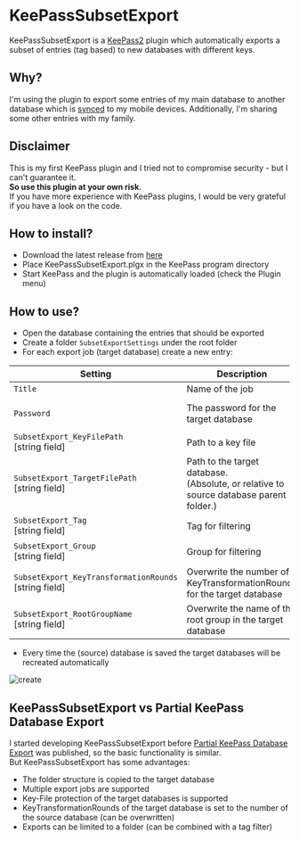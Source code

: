 # KeePassSubsetExport 
KeePassSubsetExport is a [KeePass2](https://keepass.info) plugin which automatically exports a subset of entries (tag based) to new databases with different keys.

## Why?
I'm using the plugin to export some entries of my main database to another database which is [synced](https://syncthing.net) to my mobile devices.
Additionally, I'm sharing some other entries with my family.

## Disclaimer
This is my first KeePass plugin and I tried not to compromise security - but I can't guarantee it.  
**So use this plugin at your own risk.**  
If you have more experience with KeePass plugins, I would be very grateful if you have a look on the code.

## How to install?
- Download the latest release from [here](https://github.com/lukeIam/KeePassSubsetExport/releases)
- Place KeePassSubsetExport.plgx in the KeePass program directory
- Start KeePass and the plugin is automatically loaded (check the Plugin menu)

## How to use?
- Open the database containing the entries that should be exported
- Create a folder `SubsetExportSettings` under the root folder
- For each export job (target database) create a new entry:

| Setting                                              | Description                                                             | Optional                                 | Example                               |
| ---------------------------------------------------- | ----------------------------------------------------------------------- | ---------------------------- | ------------------------------------- |
| `Title`                                                | Name of the job                                                         | No                                       | SubsetExport_MobilePhone              |
| `Password`                                             | The password for the target database                                    | Yes, if `SubsetExport_KeyFilePath` is set  | SecurePW!                             |
| `SubsetExport_KeyFilePath`<br>[string field]              | Path to a key file                                                      | Yes, if `Password` is set                  | C:\keys\mobile.key                    |
| `SubsetExport_TargetFilePath`<br>[string field]           | Path to the target database.<br>(Absolute, or relative to source database parent folder.) | No                       | `C:\sync\mobile.kdbx`<br>or<br>`mobile.kdbx`<br>or<br>`..\mobile.kdbx` |
| `SubsetExport_Tag`<br>[string field]                      | Tag for filtering                                                       | Yes, if `SubsetExport_Group` is set        | MobileSync                            |
| `SubsetExport_Group`<br>[string field]                    | Group for filtering                                                     | Yes, if `SubsetExport_Tag` is set          | MobileGroup                           |
| `SubsetExport_KeyTransformationRounds`<br>[string field]  | Overwrite the number of KeyTransformationRounds for the target database | Yes                                      | 10000000                              |
| `SubsetExport_RootGroupName`<br>[string field]                           | Overwrite the name of the root group in the target database             | Yes                                      | NewRootGroupName                      |

- Every time the (source) database is saved the target databases will be recreated automatically

![create](https://user-images.githubusercontent.com/5115160/38439682-da51a266-39de-11e8-9cc4-744d5a3f0dae.png)

## KeePassSubsetExport vs Partial KeePass Database Export
I started developing KeePassSubsetExport before [Partial KeePass Database Export](https://github.com/heinrich-ulbricht/partial-keepass-database-export) was published, so the basic functionality is similar.  
But KeePassSubsetExport has some advantages:
- The folder structure is copied to the target database
- Multiple export jobs are supported
- Key-File protection of the target databases is supported
- KeyTransformationRounds of the target database is set to the number of the source database (can be overwritten)
- Exports can be limited to a folder (can be combined with a tag filter)
